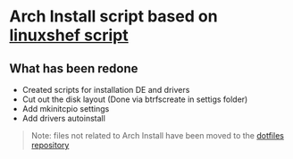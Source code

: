 # Arch Install script based on [linuxshef script](https://github.com/linuxshef/archinstall)

## What has been redone

- Created scripts for installation DE and drivers
- Cut out the disk layout (Done via btrfscreate in settigs folder)
- Add mkinitcpio settings
- Add drivers autoinstall

> Note: files not related to Arch Install have been moved to the [dotfiles repository](https://github.com/Boria138/dotfiles/)

